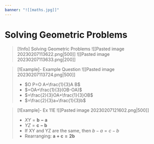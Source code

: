 ```yaml
---
banner: "![[maths.jpg]]"
---
```

# Solving Geometric Problems

> [!Info] Solving Geometric Problems 
> ![[Pasted image 20230207113622.png|500]]
> ![[Pasted image 20230207113633.png|200]]

> [!Example]- Example Question 
> ![[Pasted image 20230207113724.png|500]]
> - $O P=O A+\frac{1}{3}A B$
> - $=OA+\frac{1}{3}(OB-OA)$
> - $=\frac{2}{3}OA+\frac{1}{3}OB$
> - $=\frac{2}{3}a+\frac{1}{3}b$

> [!Example]- Ex 11E
> ![[Pasted image 20230207121602.png|500]]
> 	- $XY =\mathbf{b-a}$
> 	- $YZ=\mathbf{c-b}$
> 	- If XY and YZ are the same, then $b-a=c-b$
> 	- Rearranging: $\mathbf{a+c=2b}$



